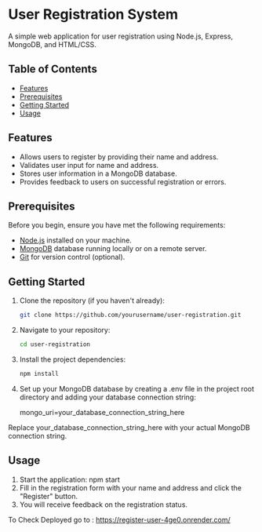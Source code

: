 # User Registration System

A simple web application for user registration using Node.js, Express, MongoDB, and HTML/CSS.

## Table of Contents

- [Features](#features)
- [Prerequisites](#prerequisites)
- [Getting Started](#getting-started)
- [Usage](#usage)

## Features

- Allows users to register by providing their name and address.
- Validates user input for name and address.
- Stores user information in a MongoDB database.
- Provides feedback to users on successful registration or errors.

## Prerequisites

Before you begin, ensure you have met the following requirements:

- [Node.js](https://nodejs.org/) installed on your machine.
- [MongoDB](https://www.mongodb.com/) database running locally or on a remote server.
- [Git](https://git-scm.com/) for version control (optional).

## Getting Started

1. Clone the repository (if you haven't already):

   ```bash
   git clone https://github.com/yourusername/user-registration.git

2. Navigate to your repository:
   
   ```bash	
   cd user-registration
3. Install the project dependencies:

   ```bash   
   npm install
4. Set up your MongoDB database by creating a .env file in the project root directory and adding your database connection string:

   mongo_uri=your_database_connection_string_here   

Replace your_database_connection_string_here with your actual MongoDB connection string.

## Usage

1. Start the application:
   npm start
2. Fill in the registration form with your name and address and click the "Register" button.
3. You will receive feedback on the registration status.

To Check Deployed go to : https://register-user-4ge0.onrender.com/
